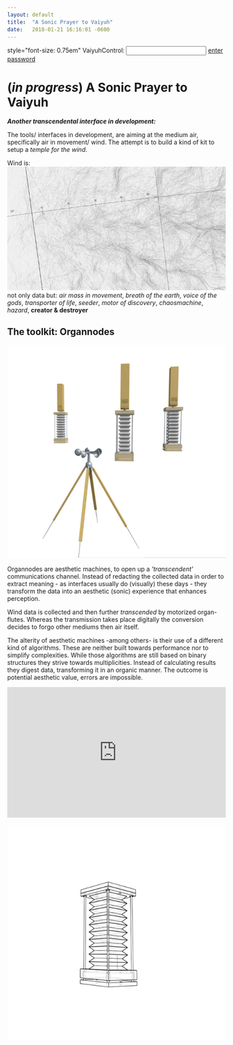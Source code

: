 ```yaml
---
layout: default
title:  "A Sonic Prayer to Vaiyuh"
date:   2018-01-21 16:16:01 -0600
---
```

<html>
style="font-size: 0.75em" VaiyuhControl: <input id='password' type='text'  />
<a href="/va_iy§uh48179%1.html" onclick="javascript:return validatePass()">enter password</a>
<script>
function validatePass(){
    if(document.getElementById('password').value == 'windwind'){
        return true;
    }else{
        alert('wrong password!!');
        return false;
    }
}
</script>
</html>


# (*in progress*) A Sonic Prayer to Vaiyuh

***Another transcendental interface in development:***

The tools/ interfaces in development, are aiming at the medium air,
specifically air in movement/ wind. The attempt is to build a kind of kit to setup a *temple for the wind*.


Wind is:
![winddata](/pictures/winddata.jpg)
not only data but:
*air mass in movement*, *breath of the earth*, *voice of the gods*, *transporter of life*, *seeder*, *motor of discovery*, *chaosmachine*, *hazard*,   **creator & destroyer**


## The toolkit: Organnodes

![toolkit](/pictures/Toolkit.jpg)

Organnodes are aesthetic machines, to open up a *'transcendent'* communications channel.
Instead of redacting the collected data in order to extract meaning - as interfaces usually do (visually) these days - they transform the data into an aesthetic (sonic) experience that enhances perception.

Wind data is collected and then further *transcended* by motorized organ-flutes. Whereas the transmission takes place digitally the conversion decides to forgo other mediums then air itself.

The alterity of aesthetic machines -among others- is their use of a different kind of algorithms. These are neither built towards performance nor to simplify complexities. While those algorithms are still based on binary structures they strive towards multiplicities. Instead of calculating results they digest data, transforming it in an organic manner. The outcome is potential aesthetic value, errors are impossible.  

<iframe width="100%" height="300" scrolling="no" frameborder="no" allow="autoplay" src="https://w.soundcloud.com/player/?url=https%3A//api.soundcloud.com/tracks/410072406&color=%231c0c14&auto_play=false&hide_related=false&show_comments=true&show_user=true&show_reposts=false&show_teaser=true&visual=true"></iframe>

![bellows2](/pictures/bellows2.gif)

